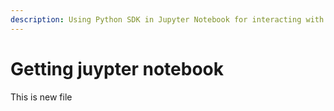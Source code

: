 ```yaml
---
description: Using Python SDK in Jupyter Notebook for interacting with SCORE
---
```

# Getting juypter notebook
This is new file
